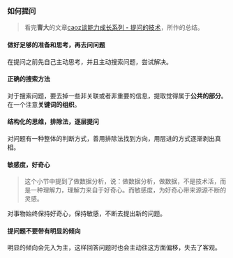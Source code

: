 ### 如何提问

> 看完**曹大**的文章[caoz谈能力成长系列 - 提问的技术](https://mp.weixin.qq.com/s/zvGixaCSkVX64iNNkksyUw)，所作的总结。

#### 做好足够的准备和思考，再去问问题

在提问之前先自己主动思考，并且主动搜索问题，尝试解决。

#### 正确的搜索方法

对于搜索问题，要去掉一些非关联或者非重要的信息，提取觉得属于**公共的部分**。在一个注意**关键词的组织**。

#### 结构化的思维，排除法，逐层提问

对问题有一种整体的判断方式，善用排除法找到方向，用层进的方式逐渐剥出真相。

#### 敏感度，好奇心

> 这个小节中提到了做数据分析，说：做数据分析，做数据，不是技术活，而是一种理解力，理解力来自于好奇心。而敏感度，为好奇心带来源源不断的灵感。

对事物始终保持好奇心，保持敏感，不断去提出新的问题。

#### 提问题不要带有明显的倾向

明显的倾向会先入为主，这样回答问题时也会主动往这方面偏移，失去了客观。

